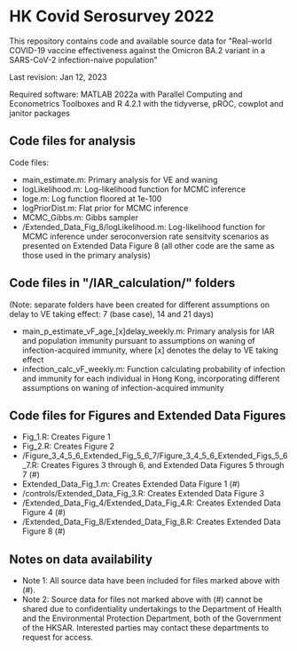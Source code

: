 # HK Covid Serosurvey 2022
This repository contains code and available source data for "Real-world COVID-19 vaccine effectiveness against the Omicron BA.2 variant in a SARS-CoV-2 infection-naive population" 

Last revision: Jan 12, 2023

Required software: MATLAB 2022a with Parallel Computing and Econometrics Toolboxes and R 4.2.1 with the tidyverse, pROC, cowplot and janitor packages

## Code files for analysis
Code files:
- main_estimate.m: Primary analysis for VE and waning
- logLikelihood.m: Log-likelihood function for MCMC inference
- loge.m: Log function floored at 1e-100
- logPriorDist.m: Flat prior for MCMC inference
- MCMC_Gibbs.m: Gibbs sampler
- /Extended_Data_Fig_8/logLikelihood.m: Log-likelihood function for MCMC inference under seroconversion rate sensitvity scenarios as presented on Extended Data Figure 8 (all other code are the same as those used in the primary analysis)

## Code files in "/IAR_calculation/" folders
(Note: separate folders have been created for different assumptions on delay to VE taking effect: 7 (base case), 14 and 21 days)
- main_p_estimate_vF_age_[x]delay_weekly.m: Primary analysis for IAR and population immunity pursuant to assumptions on waning of infection-acquired immunity, where [x] denotes the delay to VE taking effect
- infection_calc_vF_weekly.m: Function calculating probability of infection and immunity for each individual in Hong Kong, incorporating different assumptions on waning of infection-acquired immunity

## Code files for Figures and Extended Data Figures
- Fig_1.R: Creates Figure 1
- Fig_2.R: Creates Figure 2
- /Figure_3_4_5_6_Extended_Fig_5_6_7/Figure_3_4_5_6_Extended_Figs_5_6_7.R: Creates Figures 3 through 6, and Extended Data Figures 5 through 7 (#)
- Extended_Data_Fig_1.m: Creates Extended Data Figure 1 (#)
- /controls/Extended_Data_Fig_3.R: Creates Extended Data Figure 3
- /Extended_Data_Fig_4/Extended_Data_Fig_4.R: Creates Extended Data Figure 4 (#)
- /Extended_Data_Fig_8/Extended_Data_Fig_8.R: Creates Extended Data Figure 8 (#)

## Notes on data availability
- Note 1: All source data have been included for files marked above with (#). 
- Note 2: Source data for files not marked above with (#) cannot be shared due to confidentiality undertakings to the Department of Health and the Environmental Protection Department, both of the Government of the HKSAR. Interested parties may contact these departments to request for access.
